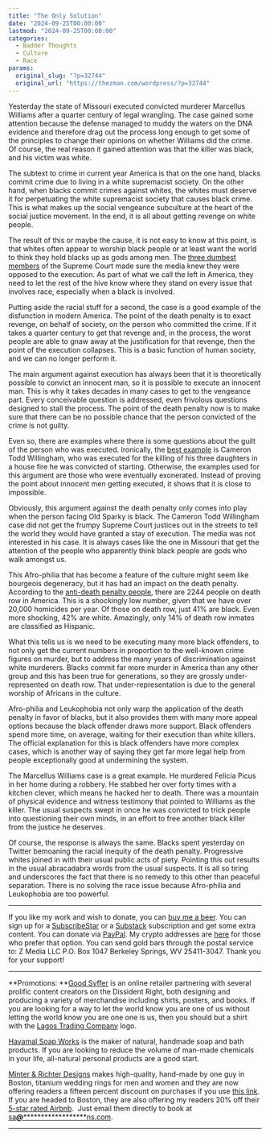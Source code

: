 ```yaml
---
title: "The Only Solution"
date: "2024-09-25T00:00:00"
lastmod: "2024-09-25T00:00:00"
categories:
  - Badder Thoughts
  - Culture
  - Race
params:
  original_slug: "?p=32744"
  original_url: "https://thezman.com/wordpress/?p=32744"
---
```


Yesterday the state of Missouri executed convicted murderer Marcellus
Williams after a quarter century of legal wrangling. The case gained
some attention because the defense managed to muddy the waters on the
DNA evidence and therefore drag out the process long enough to get some
of the principles to change their opinions on whether Williams did the
crime. Of course, the real reason it gained attention was that the
killer was black, and his victim was white.

The subtext to crime in current year America is that on the one hand,
blacks commit crime due to living in a white supremacist society. On the
other hand, when blacks commit crimes against whites, the whites must
deserve it for perpetuating the white supremacist society that causes
black crime. This is what makes up the social vengeance subculture at
the heart of the social justice movement. In the end, it is all about
getting revenge on white people.

The result of this or maybe the cause, it is not easy to know at this
point, is that whites often appear to worship black people or at least
want the world to think they hold blacks up as gods among men. The <a
href="https://www.cnn.com/2024/09/24/us/marcellus-williams-scheduled-execution-date/"
rel="noopener" target="_blank">three dumbest members</a> of the Supreme
Court made sure the media knew they were opposed to the execution. As
part of what we call the left in America, they need to let the rest of
the hive know where they stand on every issue that involves race,
especially when a black is involved.

Putting aside the racial stuff for a second, the case is a good example
of the disfunction in modern America. The point of the death penalty is
to exact revenge, on behalf of society, on the person who committed the
crime. If it takes a quarter century to get that revenge and, in the
process, the worst people are able to gnaw away at the justification for
that revenge, then the point of the execution collapses. This is a basic
function of human society, and we can no longer perform it.

The main argument against execution has always been that it is
theoretically possible to convict an innocent man, so it is possible to
execute an innocent man. This is why it takes decades in many cases to
get to the vengeance part. Every conceivable question is addressed, even
frivolous questions designed to stall the process. The point of the
death penalty now is to make sure that there can be no possible chance
that the person convicted of the crime is not guilty.

Even so, there are examples where there is some questions about the
guilt of the person who was executed. Ironically, the
<a href="https://en.wikipedia.org/wiki/Cameron_Todd_Willingham"
rel="noopener" target="_blank">best example</a> is Cameron Todd
Willingham, who was executed for the killing of his three daughters in a
house fire he was convicted of starting. Otherwise, the examples used
for this argument are those who were eventually exonerated. Instead of
proving the point about innocent men getting executed, it shows that it
is close to impossible.

Obviously, this argument against the death penalty only comes into play
when the person facing Old Sparky is black. The Cameron Todd Willingham
case did not get the frumpy Supreme Court justices out in the streets to
tell the world they would have granted a stay of execution. The media
was not interested in his case. It is always cases like the one in
Missouri that get the attention of the people who apparently think black
people are gods who walk amongst us.

This Afro-philia that has become a feature of the culture might seem
like bourgeois degeneracy, but it has had an impact on the death
penalty. According to the
<a href="https://deathpenaltyinfo.org/death-row/overview/demographics"
rel="noopener" target="_blank">anti-death penalty people</a>, there are
2244 people on death row in America. This is a shockingly low number,
given that we have over 20,000 homicides per year. Of those on death
row, just 41% are black. Even more shocking, 42% are white. Amazingly,
only 14% of death row inmates are classified as Hispanic.

What this tells us is we need to be executing many more black offenders,
to not only get the current numbers in proportion to the well-known
crime figures on murder, but to address the many years of discrimination
against white murderers. Blacks commit far more murder in America than
any other group and this has been true for generations, so they are
grossly under-represented on death row. That under-representation is due
to the general worship of Africans in the culture.

Afro-philia and Leukophobia not only warp the application of the death
penalty in favor of blacks, but it also provides them with many more
appeal options because the black offender draws more support. Black
offenders spend more time, on average, waiting for their execution than
white killers. The official explanation for this is black offenders have
more complex cases, which is another way of saying they get far more
legal help from people exceptionally good at undermining the system.

The Marcellus Williams case is a great example. He murdered Felicia
Picus in her home during a robbery. He stabbed her over forty times with
a kitchen clever, which means he hacked her to death. There was a
mountain of physical evidence and witness testimony that pointed to
Williams as the killer. The usual suspects swept in once he was
convicted to trick people into questioning their own minds, in an effort
to free another black killer from the justice he deserves.

Of course, the response is always the same. Blacks spent yesterday on
Twitter bemoaning the racial inequity of the death penalty. Progressive
whites joined in with their usual public acts of piety. Pointing this
out results in the usual abracadabra words from the usual suspects. It
is all so tiring and underscores the fact that there is no remedy to
this other than peaceful separation. There is no solving the race issue
because Afro-philia and Leukophobia are too powerful.

------------------------------------------------------------------------

If you like my work and wish to donate, you can
<a href="https://www.buymeacoffee.com/mujolulu" rel="noopener"
target="_blank">buy me a beer</a>. You can sign up for a
<a href="https://www.subscribestar.com/the-z-blog" rel="noopener"
target="_blank">SubscribeStar</a> or a
<a href="https://thedissident.substack.com/" rel="noopener"
target="_blank">Substack</a> subscription and get some extra content.
You can donate via <a
href="https://www.paypal.com/donate/?cmd=_s-xclick&amp;hosted_button_id=UDAS2Q8JYA6CN&amp;source=url"
rel="noopener" target="_blank">PayPal</a>. My crypto addresses are
<a href="https://thezman.com/wordpress/?page_id=22713" rel="noopener"
target="_blank">here</a> for those who prefer that option. You can send
gold bars through the postal service to: Z Media LLC P.O. Box 1047
Berkeley Springs, WV 25411-3047. Thank you for your support!

------------------------------------------------------------------------

**Promotions: **<a href="https://goodsvffer.com/" rel="noopener" target="_blank">Good
Svffer</a> is an online retailer partnering with several prolific
content creators on the Dissident Right, both designing and producing a
variety of merchandise including shirts, posters, and books. If you are
looking for a way to let the world know you are one of us without
letting the world know you are one one is us, then you should but a
shirt with the
<a href="https://goodsvffer.com/products/lagos-trading-company"
rel="noopener" target="_blank">Lagos Trading Company</a> logo.

<a href="https://havamalsoapworks.com/" rel="noopener"
target="_blank">Havamal Soap Works</a> is the maker of natural, handmade
soap and bath products. If you are looking to reduce the volume of
man-made chemicals in your life, all-natural personal products are a
good start.

<a href="https://www.minterandrichterdesigns.com/"
rel="noreferrer nofollow noopener" target="_blank">Minter &amp; Richter
Designs</a> makes high-quality, hand-made by one guy in Boston, titanium
wedding rings for men and women and they are now offering readers a
fifteen percent discount on purchases if you use
<a href="https://www.minterandrichterdesigns.com/discount/ZMAN"
rel="noreferrer nofollow noopener" target="_blank">this link</a>.
<span class="highlight"><span class="colour"><span class="font"><span class="size">If
you are headed to Boston, they are also offering my readers 20% off
their <a
href="https://www.airbnb.com/users/7988017/listings?user_id=7988017&amp;s=3"
rel="noopener noreferrer" target="_blank">5-star rated Airbnb</a>.  Just
email them directly to book at
<a href="mailto:sa***@*********************ns.com"
data-original-string="F4CxeaepZCK6I2HsPvoxXQ==cb7xZtlfkPU8Xph05w1AsJrQ7GQjNo52Q1rbriwbAFqzvv2XJbkhjqRdE919sWoDFe6"><span
class="apbct-email-encoder"
data-original-string="cJznPfKbJ7lrzCHuNlH3gg==cb7WDeL+XJbQeSz+tAr95O2MPfWjOSV189Msvn45lSuDkGTGXkyOJII1pDMKSLVJcey"
title="This contact has been encoded by Anti-Spam by CleanTalk. Click to decode. To finish the decoding make sure that JavaScript is enabled in your browser.">sa<span
class="apbct-blur">***</span>@<span
class="apbct-blur">*********************</span>ns.com</span></a>.</span></span></span></span>

------------------------------------------------------------------------
